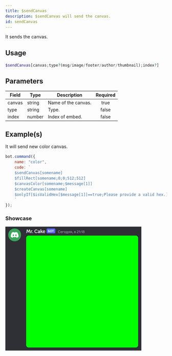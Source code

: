 ```yaml
---
title: $sendCanvas
description: $sendCanvas will send the canvas.
id: sendCanvas
---
```


It sends the canvas.

## Usage

```php
$sendCanvas[canvas;type?(msg/image/footer/author/thumbnail);index?]
```

## Parameters

| Field | Type | Description | Required |
| ----- | ---- | ----------- | :------: |
| canvas | string | Name of the canvas. | true |
| type | string | Type. | false |
| index | number | Index of embed. | false |

## Example(s)

It will send new color canvas.

```js
bot.command({
    name: "color",
    code: `
    $sendCanvas[somename]
    $fillRect[somename;0;0;512;512]
    $canvasColor[somename;$message[1]]
    $createCanvas[somename]
    $onlyIf[$isValidHex[$message[1]]==true;Please provide a valid hex.]
    `
});
``` 

### Showcase

![showcase](https://github.com/LordexDuck3990/aoicaweb/blob/master/docs/functions/img/color.png?raw=true)
